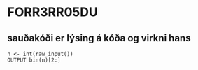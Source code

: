 # FORR3RR05DU

## sauðakóði er lýsing á kóða og virkni hans

```
n <- int(raw_input())
OUTPUT bin(n)[2:]
```
